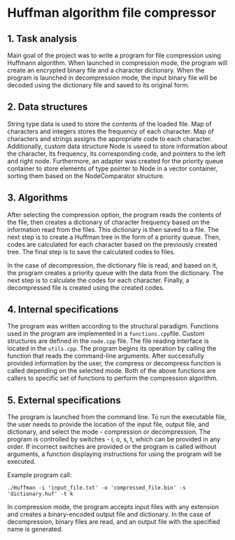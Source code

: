 # Huffman algorithm file compressor

## 1. Task analysis
Main goal of the project was to write a program for file compression using Huffmann algorithm.
When launched in compression mode, the program will create an encrypted binary file and a character dictionary. 
When the program is launched in decompression mode, the input binary file will be decoded using the dictionary file and saved to its original form.

## 2. Data structures
String type data is used to store the contents of the loaded file. Map of characters and integers stores the frequency of each character. Map of characters and strings assigns the appropriate code to each character.
Additionally, custom data structure Node is useed to store information about the character, its frequency, its corresponding code, and pointers to the left and right node. 
Furthermore, an adapter was created for the priority queue container to store elements of type pointer to Node in a vector container, sorting them based on the NodeComparator structure.

## 3. Algorithms
After selecting the compression option, the program reads the contents of the file, then creates a dictionary of character frequency based on the information read from the files. 
This dictionary is then saved to a file. The next step is to create a Huffman tree in the form of a priority queue. 
Then, codes are calculated for each character based on the previously created tree. 
The final step is to save the calculated codes to files.

In the case of decompression, the dictionary file is read, and based on it, the program creates a priority queue with the data from the dictionary. The next step is to calculate the codes for each character. Finally, a decompressed file is created using the created codes.

## 4. Internal specifications
The program was written according to the structural paradigm. Functions used in the program are implemented in a ```functions.cpp```file. Custom structures are defined in the ```node.cpp``` file. The file reading interface is located in the ```utils.cpp```.
The program begins its operation by calling the function that reads the command-line arguments. 
After successfully provided information by the user, the compress or decompress function is called depending on the selected mode.
Both of the above functions are callers to specific set of functions to perform the compression algorithm.

## 5. External specifications
The program is launched from the command line. To run the executable file, the user needs to provide the location of the input file, output file, and dictionary, and select the mode - compression or decompression. The program is controlled by switches - i, o, s, t, which can be provided in any order. 
If incorrect switches are provided or the program is called without arguments, a function displaying instructions for using the program will be executed.


Example program call:
```
./Huffman -i 'input_file.txt' -o 'compressed_file.bin' -s 'dictionary.huf' -t k
```

In compression mode, the program accepts input files with any extension and creates a binary-encoded output file and dictionary. 
In the case of decompression, binary files are read, and an output file with the specified name is generated.
